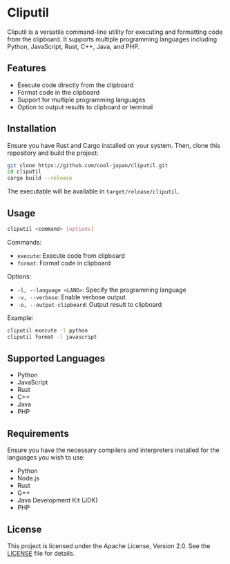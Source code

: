 # Cliputil

Cliputil is a versatile command-line utility for executing and formatting code from the clipboard. It supports multiple programming languages including Python, JavaScript, Rust, C++, Java, and PHP.

## Features

- Execute code directly from the clipboard
- Format code in the clipboard
- Support for multiple programming languages
- Option to output results to clipboard or terminal

## Installation

Ensure you have Rust and Cargo installed on your system. Then, clone this repository and build the project:

```bash
git clone https://github.com/cool-japan/cliputil.git
cd cliputil
cargo build --release
```

The executable will be available in `target/release/cliputil`.

## Usage

```bash
cliputil <command> [options]
```

Commands:
- `execute`: Execute code from clipboard
- `format`: Format code in clipboard

Options:
- `-l, --language <LANG>`: Specify the programming language
- `-v, --verbose`: Enable verbose output
- `-o, --output-clipboard`: Output result to clipboard

Example:
```bash
cliputil execute -l python
cliputil format -l javascript
```

## Supported Languages

- Python
- JavaScript
- Rust
- C++
- Java
- PHP

## Requirements

Ensure you have the necessary compilers and interpreters installed for the languages you wish to use:

- Python
- Node.js
- Rust
- G++
- Java Development Kit (JDK)
- PHP

## License

This project is licensed under the Apache License, Version 2.0. See the [LICENSE](LICENSE) file for details.
